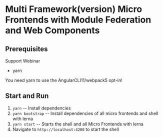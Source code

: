 # Multi Framework(version) Micro Frontends with Module Federation and Web Components

## Prerequisites

Support Webinar

- yarn

You need yarn to use the AngularCLI11/webpack5 opt-in!

## Start and Run

1. ``yarn`` -- Install dependencies
2. ``yarn bootstrap`` -- Install dependencies of all micro frontends and shell with lerna
3. ``yarn start`` -- Starts the shell and all Micro Frontends with lerna
4. Navigate to ``http://localhost:4200`` to start the shell
